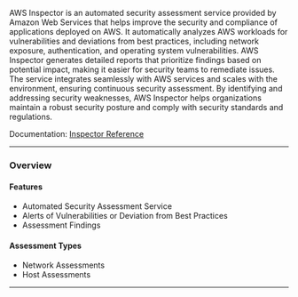 AWS Inspector is an automated security assessment service provided by Amazon Web Services that helps improve the security and compliance of applications deployed on AWS. It automatically analyzes AWS workloads for vulnerabilities and deviations from best practices, including network exposure, authentication, and operating system vulnerabilities. AWS Inspector generates detailed reports that prioritize findings based on potential impact, making it easier for security teams to remediate issues. The service integrates seamlessly with AWS services and scales with the environment, ensuring continuous security assessment. By identifying and addressing security weaknesses, AWS Inspector helps organizations maintain a robust security posture and comply with security standards and regulations.

Documentation: [Inspector Reference](https://aws.amazon.com/inspector/)
___
### Overview
#### Features
- Automated Security Assessment Service
- Alerts of Vulnerabilities or Deviation from Best Practices
- Assessment Findings
#### Assessment Types
- Network Assessments
- Host Assessments

___